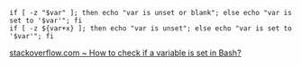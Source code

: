 ```shell
if [ -z "$var" ]; then echo "var is unset or blank"; else echo "var is set to '$var'"; fi
if [ -z ${var+x} ]; then echo "var is unset"; else echo "var is set to '$var'"; fi
```

[stackoverflow.com ~ How to check if a variable is set in Bash?](https://stackoverflow.com/a/13864829)
